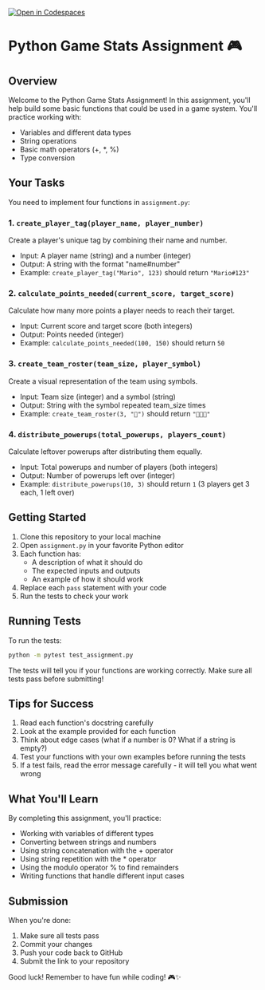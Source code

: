 [![Open in Codespaces](https://classroom.github.com/assets/launch-codespace-2972f46106e565e64193e422d61a12cf1da4916b45550586e14ef0a7c637dd04.svg)](https://classroom.github.com/open-in-codespaces?assignment_repo_id=18274180)
# Python Game Stats Assignment 🎮

## Overview
Welcome to the Python Game Stats Assignment! In this assignment, you'll help build some basic functions that could be used in a game system. You'll practice working with:
- Variables and different data types
- String operations
- Basic math operators (+, *, %)
- Type conversion

## Your Tasks

You need to implement four functions in `assignment.py`:

### 1. `create_player_tag(player_name, player_number)`
Create a player's unique tag by combining their name and number.
- Input: A player name (string) and a number (integer)
- Output: A string with the format "name#number"
- Example: `create_player_tag("Mario", 123)` should return `"Mario#123"`

### 2. `calculate_points_needed(current_score, target_score)`
Calculate how many more points a player needs to reach their target.
- Input: Current score and target score (both integers)
- Output: Points needed (integer)
- Example: `calculate_points_needed(100, 150)` should return `50`

### 3. `create_team_roster(team_size, player_symbol)`
Create a visual representation of the team using symbols.
- Input: Team size (integer) and a symbol (string)
- Output: String with the symbol repeated team_size times
- Example: `create_team_roster(3, "🏃")` should return `"🏃🏃🏃"`

### 4. `distribute_powerups(total_powerups, players_count)`
Calculate leftover powerups after distributing them equally.
- Input: Total powerups and number of players (both integers)
- Output: Number of powerups left over (integer)
- Example: `distribute_powerups(10, 3)` should return `1` (3 players get 3 each, 1 left over)

## Getting Started

1. Clone this repository to your local machine
2. Open `assignment.py` in your favorite Python editor
3. Each function has:
   - A description of what it should do
   - The expected inputs and outputs
   - An example of how it should work
4. Replace each `pass` statement with your code
5. Run the tests to check your work

## Running Tests

To run the tests:

```bash
python -m pytest test_assignment.py
```

The tests will tell you if your functions are working correctly. Make sure all tests pass before submitting!

## Tips for Success

1. Read each function's docstring carefully
2. Look at the example provided for each function
3. Think about edge cases (what if a number is 0? What if a string is empty?)
4. Test your functions with your own examples before running the tests
5. If a test fails, read the error message carefully - it will tell you what went wrong

## What You'll Learn

By completing this assignment, you'll practice:
- Working with variables of different types
- Converting between strings and numbers
- Using string concatenation with the + operator
- Using string repetition with the * operator
- Using the modulo operator % to find remainders
- Writing functions that handle different input cases

## Submission

When you're done:
1. Make sure all tests pass
2. Commit your changes
3. Push your code back to GitHub
4. Submit the link to your repository

Good luck! Remember to have fun while coding! 🎮✨